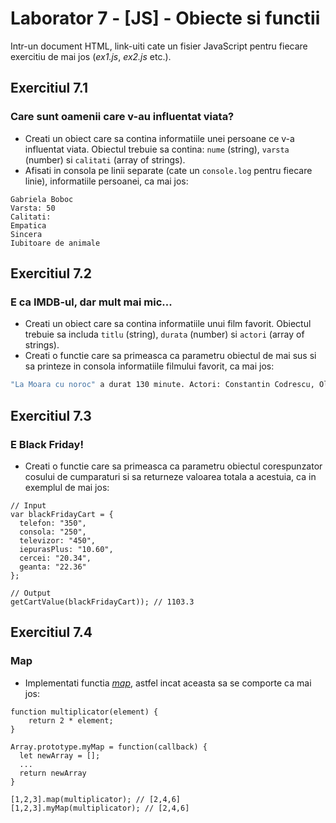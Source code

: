 # Laborator 7 - [JS] - Obiecte si functii

Intr-un document HTML, link-uiti cate un fisier JavaScript pentru fiecare exercitiu de mai jos (*ex1.js*, *ex2.js* etc.).

## Exercitiul 7.1

### Care sunt oamenii care v-au influentat viata?

* Creati un obiect care sa contina informatiile unei persoane ce v-a influentat viata. Obiectul trebuie sa contina: `nume` (string), `varsta` (number) si `calitati` (array of strings).
* Afisati in consola pe linii separate (cate un `console.log` pentru fiecare linie), informatiile persoanei, ca mai jos:

```JS
Gabriela Boboc
Varsta: 50
Calitati:
Empatica
Sincera
Iubitoare de animale
```

## Exercitiul 7.2

### E ca IMDB-ul, dar mult mai mic...

* Creati un obiect care sa contina informatiile unui film favorit. Obiectul trebuie sa includa `titlu` (string), `durata` (number) si `actori` (array of strings).
* Creati o functie care sa primeasca ca parametru obiectul de mai sus si sa printeze in consola informatiile filmului favorit, ca mai jos:

```bash
"La Moara cu noroc" a durat 130 minute. Actori: Constantin Codrescu, Olga Tudorache, Geo Barton"
```

## Exercitiul 7.3

### E Black Friday!

* Creati o functie care sa primeasca ca parametru obiectul corespunzator cosului de cumparaturi si sa returneze valoarea totala a acestuia, ca in exemplul de mai jos:

```JS
// Input
var blackFridayCart = {
  telefon: "350",
  consola: "250",
  televizor: "450",
  iepurasPlus: "10.60",
  cercei: "20.34",
  geanta: "22.36"
};

// Output
getCartValue(blackFridayCart)); // 1103.3
```

## Exercitiul 7.4

### Map

* Implementati functia *[map](https://developer.mozilla.org/en-US/docs/Web/JavaScript/Reference/Global_Objects/Array/map)*, astfel incat aceasta sa se comporte ca mai jos:

```JS
function multiplicator(element) {
    return 2 * element;
}

Array.prototype.myMap = function(callback) {
  let newArray = [];
  ...
  return newArray
}

[1,2,3].map(multiplicator); // [2,4,6]
[1,2,3].myMap(multiplicator); // [2,4,6]
```
